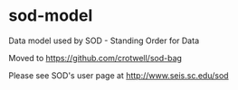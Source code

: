 sod-model
===

Data model used by SOD - Standing Order for Data

Moved to https://github.com/crotwell/sod-bag

Please see SOD's user page at
http://www.seis.sc.edu/sod


